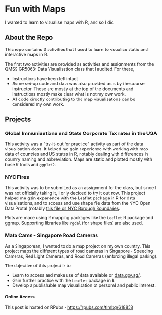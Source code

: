 # Fun with Maps

I wanted to learn to visualise maps with R, and so I did.

## About the Repo
This repo contains 3 activities that I used to learn to visualise
static and interactive maps in R.

The first two activities are
provided as activities and assignments from the QMSS GR5063:
Data Visualisation class that I audited. For these,
* Instructions have been left intact
* Some set-up code and data was also provided as is by the
course instructor. These are mostly at the top of the documents
and instructions mostly make clear what is not my own work.
* All code directly contributing to the map visualisations can
be considered my own work.

## Projects

### Global Immunisations and State Corporate Tax rates in the USA

This activity was a "try-it-out for practice" activity as part of
the data visualisation class. It helped me gain experience with
working with map data of countries and US states in R, notably
dealing with differences in country naming and abbreviation.
Maps are static and plotted mostly with base R tools and `ggplot2`.

### NYC Fires

This activity was to be submitted as an assignment for the class,
but since I was not officially taking it, I only decided to try
it out now. This project helped me gain experience with the
Leaflet package in R for data visualisations, and to access and use
shape file data from the NYC Open Data Protal (notably [this file
on NYC Borough Boundaries](https://data.cityofnewyork.us/City-Government/Borough-Boundaries/tqmj-j8zm).

Plots are made using R mapping packages like the `Leaflet` R package and
ggmap. Supporting libraries like `rgdal` (for shape files) are also used.

### Mata Cams - Singapore Road Cameras

As a Singaporean, I wanted to do a map project on my own country.
This project maps the different types of road cameras in Singapore -
Speeding Cameras, Red Light Cameras, and Road Cameras (enforcing
illegal parking).

The objective of this project is to

* Learn to access and make use of data available on
[data.gov.sg/](http://www.data.gov.sg/).
* Gain further practice with the `Leaflet` package in R.
* Develop a publishable map visualisation of personal and public interest.

#### Online Access

This post is hosted on RPubs - https://rpubs.com/timlxq/618858
